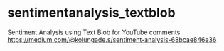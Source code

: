 # sentimentanalysis_textblob
Sentiment Analysis using Text Blob for YouTube comments
https://medium.com/@kolungade.s/sentiment-analysis-68bcae846e36
